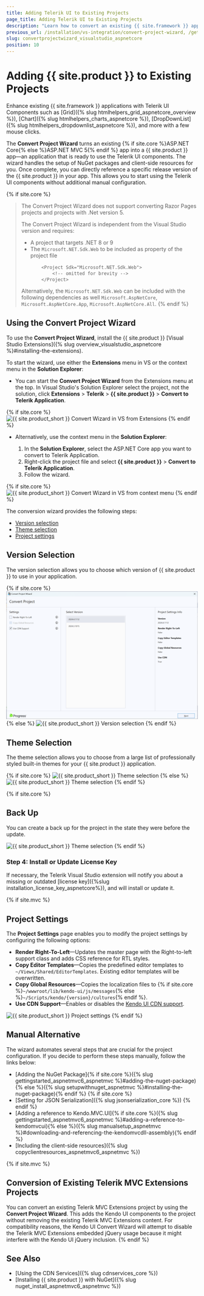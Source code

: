 ```yaml
---
title: Adding Telerik UI to Existing Projects
page_title: Adding Telerik UI to Existing Projects
description: "Learn how to convert an existing {{ site.framework }} application to a {{ site.product }} application."
previous_url: /installation/vs-integration/convert-project-wizard, /getting-started/vs-integration/convert-project-wizard, /vs-integration-mvc/convert-project-wizard
slug: convertprojectwizard_visualstudio_aspnetcore
position: 10
---
```


# Adding {{ site.product }} to Existing Projects

Enhance existing {{ site.framework }} applications with Telerik UI Components such as [Grid]({% slug htmlhelpers_grid_aspnetcore_overview %}), [Chart]({% slug htmlhelpers_charts_aspnetcore %}), [DropDownList]({% slug htmlhelpers_dropdownlist_aspnetcore %}), and more with a few mouse clicks.

The **Convert Project Wizard** turns an existing {% if site.core %}ASP.NET Core{% else %}ASP.NET MVC 5{% endif %} app into a {{ site.product }} app&mdash;an application that is ready to use the Telerik UI components. The wizard handles the setup of NuGet packages and client-side resources for you. Once complete, you can directly reference a specific release version of the {{ site.product }} in your app. This allows you to start using the Telerik UI components without additional manual configuration.

{% if site.core %}
> The Convert Project Wizard does not support converting Razor Pages projects and projects with .Net version 5.
>
> The Convert Project Wizard is independent from the Visual Studio version and requires:
> - A project that targets .NET 8 or 9
> - The `Microsoft.NET.Sdk.Web` to be included as property of the project file
>    ```
>        <Project Sdk="Microsoft.NET.Sdk.Web">
>            <!-- omitted for brevity -->
>        </Project>
>    ```
>Alternatively, the `Microsoft.NET.Sdk.Web` can be included with the following dependencies as well `Microsoft.AspNetCore`, `Microsoft.AspNetCore.App`, `Microsoft.AspNetCore.All`.
{% endif %}

## Using the Convert Project Wizard

To use the **Convert Project Wizard**, install the {{ site.product }} [Visual Studio Extensions]({% slug overview_visualstudio_aspnetcore %}#installing-the-extensions).

To start the wizard, use either the **Extensions** menu in VS or the context menu in the **Solution Explorer**:

- You can start the **Convert Project Wizard** from the Extensions menu at the top. In Visual Studio's Solution Explorer select the project, not the solution, click **Extensions** > **Telerik** > **{{ site.product }}** > **Convert to Telerik Application**.

{% if site.core %}
![{{ site.product_short }} Convert Wizard in VS from Extensions](../vs-integration/images/select-wizard.png)
{% endif %}

- Alternatively, use the context menu in the **Solution Explorer**:

    1. In the **Solution Explorer**, select the ASP.NET Core app you want to convert to Telerik Application.
    1. Right-click the project file and select **{{ site.product }}** > **Convert to Telerik Application**.
    1. Follow the wizard.

{% if site.core %}
![{{ site.product_short }} Convert Wizard in VS from context menu](../vs-integration/images/start-wizard-context.png)
{% endif %}

The conversion wizard provides the following steps:
- [Version selection](#version-selection)
- [Theme selection](#theme-selection)
- [Project settings](#project-settings)

## Version Selection

The version selection allows you to choose which version of {{ site.product }} to use in your application.

{% if site.core %}
![{{ site.product_short }} Version selection](../vs-integration/images/convert-project.png)
{% else %}
![{{ site.product_short }} Version selection](../vs-integration/images/images-mvc/convert_distribution.png)
{% endif %}

## Theme Selection

The theme selection allows you to choose from a large list of professionally styled built-in themes for your {{ site.product }} application.

{% if site.core %}
![{{ site.product_short }} Theme selection](../vs-integration/images/convert-theme.png)
{% else %}
![{{ site.product_short }} Theme selection](../vs-integration/images/images-mvc/convert_theme.png)
{% endif %}

{% if site.core %}
## Back Up

You can create a back up for the project in the state they were before the update.

![{{ site.product_short }} Theme selection](../vs-integration/images/backup.png)
{% endif %}

### Step 4: Install or Update License Key

If necessary, the Telerik Visual Studio extension will notify you about a missing or outdated [license key]({%slug installation_license_key_aspnetcore%}), and will install or update it.

{% if site.mvc %}
## Project Settings

The **Project Settings** page enables you to modify the project settings by configuring the following options:

- **Render Right-To-Left**&mdash;Updates the master page with the Right-to-left support class and adds CSS reference for RTL styles.
- **Copy Editor Templates**&mdash;Copies the predefined editor templates to `~/Views/Shared/EditorTemplates`. Existing editor templates will be overwritten.
- **Copy Global Resources**&mdash;Copies the localization files to {% if site.core %}`~/wwwroot/lib/kendo-ui/js/messages`{% else %}`~/Scripts/kendo/{version}/cultures`{% endif %}.
- **Use CDN Support**&mdash;Enables or disables the [Kendo UI CDN support](https://docs.telerik.com/kendo-ui/intro/installation/cdn-service).

![{{ site.product_short }} Project settings](../vs-integration/images/images-mvc/convert_settings.png)
{% endif %}

## Manual Alternative

The wizard automates several steps that are crucial for the project configuration. If you decide to perform these steps manually, follow the links below:

- [Adding the NuGet Package]{% if site.core %}({% slug gettingstarted_aspnetmvc6_aspnetmvc %}#adding-the-nuget-package){% else %}({% slug setupwithnuget_aspnetmvc %}#installing-the-nuget-package){% endif %}
{% if site.core %}
- [Setting for JSON Serialization]({% slug jsonserialization_core %})
{% endif %}
- [Adding a reference to Kendo.MVC.UI]{% if site.core %}({% slug gettingstarted_aspnetmvc6_aspnetmvc %}#adding-a-reference-to-kendomvcui){% else %}({% slug manualsetup_aspnetmvc %}#downloading-and-referencing-the-kendomvcdll-assembly){% endif %}
- [Including the client-side resources]({% slug copyclientresources_aspnetmvc6_aspnetmvc %})

{% if site.mvc %}
## Conversion of Existing Telerik MVC Extensions Projects

You can convert an existing Telerik MVC Extensions project by using the **Convert Project Wizard**. This adds the Kendo UI components to the project without removing the existing Telerik MVC Extensions content. For compatibility reasons, the Kendo UI Convert Wizard will attempt to disable the Telerik MVC Extensions embedded jQuery usage because it might interfere with the Kendo UI jQuery inclusion.
{% endif %}

## See Also

* [Using the CDN Services]({% slug cdnservices_core %})
* [Installing {{ site.product }} with NuGet]({% slug nuget_install_aspnetmvc6_aspnetmvc %})
